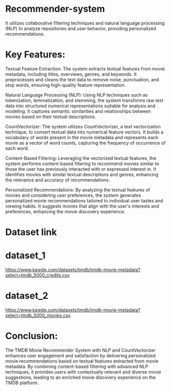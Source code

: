 # Recommender-system
It utilizes collaborative filtering techniques and natural language processing (NLP) to analyze repositories and user behavior, providing personalized recommendations.

# Key Features:

Textual Feature Extraction: The system extracts textual features from movie metadata, including titles, overviews, genres, and keywords. It preprocesses and cleans the text data to remove noise, punctuation, and stop words, ensuring high-quality feature representation.

Natural Language Processing (NLP): Using NLP techniques such as tokenization, lemmatization, and stemming, the system transforms raw text data into structured numerical representations suitable for analysis and modeling. It captures semantic similarities and relationships between movies based on their textual descriptions.

CountVectorizer: The system utilizes CountVectorizer, a text vectorization technique, to convert textual data into numerical feature vectors. It builds a vocabulary of words present in the movie metadata and represents each movie as a vector of word counts, capturing the frequency of occurrence of each word.

Content-Based Filtering: Leveraging the vectorized textual features, the system performs content-based filtering to recommend movies similar to those the user has previously interacted with or expressed interest in. It identifies movies with similar textual descriptions and genres, enhancing the relevance and accuracy of recommendations.

Personalized Recommendations: By analyzing the textual features of movies and considering user preferences, the system generates personalized movie recommendations tailored to individual user tastes and viewing habits. It suggests movies that align with the user's interests and preferences, enhancing the movie discovery experience.

# Dataset link
# dataset_1
https://www.kaggle.com/datasets/tmdb/tmdb-movie-metadata?select=tmdb_5000_credits.csv
# dataset_2
https://www.kaggle.com/datasets/tmdb/tmdb-movie-metadata?select=tmdb_5000_movies.csv

# Conclusion:

The TMDB Movie Recommender System with NLP and CountVectorizer enhances user engagement and satisfaction by delivering personalized movie recommendations based on textual features extracted from movie metadata. By combining content-based filtering with advanced NLP techniques, it provides users with contextually relevant and diverse movie suggestions, leading to an enriched movie discovery experience on the TMDB platform.
